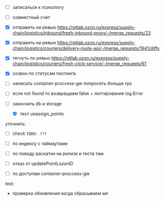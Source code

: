 - [ ] записаться к психологу
- [ ] совместный счет

- [x] отправить на ревью https://gitlab.ozon.ru/express/supply-chain/logistics/inbound/fresh-inbound-proxy/-/merge_requests/23
- [x] отправить на ревью https://gitlab.ozon.ru/express/supply-chain/logistics/couriers/delivery-route-api/-/merge_requests/1941/diffs
- [x] тегнуть по ревью https://gitlab.ozon.ru/express/supply-chain/logistics/couriers/fresh-click-service/-/merge_requests/61
- [x] созвон по статусам постинга
- [ ] написать container-proccess-gw попросить больше rps
- [ ] если not found то возвращаем false + логгирование log.Error
- [ ] закончить db и storage
	- [x] тест unassign_points


уточнить:
- [ ] check `TODO: ???`
- [ ] по индексу с таймаутами
- [ ] по поводу раскатки на релизе и теста там
- [ ] отказ от updatePointLozonID
- [ ] по доступам container-proccess-gw


test:
- проверка обновления когда сбрасываем мл
